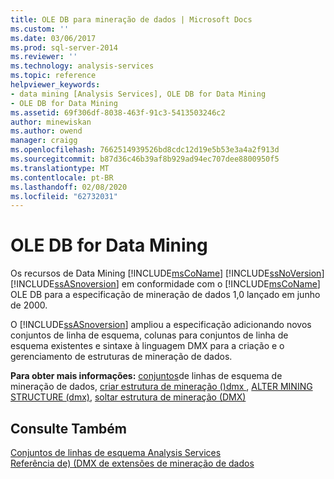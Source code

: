 ```yaml
---
title: OLE DB para mineração de dados | Microsoft Docs
ms.custom: ''
ms.date: 03/06/2017
ms.prod: sql-server-2014
ms.reviewer: ''
ms.technology: analysis-services
ms.topic: reference
helpviewer_keywords:
- data mining [Analysis Services], OLE DB for Data Mining
- OLE DB for Data Mining
ms.assetid: 69f306df-8038-463f-91c3-5413503246c2
author: minewiskan
ms.author: owend
manager: craigg
ms.openlocfilehash: 7662514939526bd8cdc12d19e5b53e3a4a2f913d
ms.sourcegitcommit: b87d36c46b39af8b929ad94ec707dee8800950f5
ms.translationtype: MT
ms.contentlocale: pt-BR
ms.lasthandoff: 02/08/2020
ms.locfileid: "62732031"
---
```

# <a name="ole-db-for-data-mining"></a>OLE DB for Data Mining
  Os recursos de Data Mining [!INCLUDE[msCoName](../../includes/msconame-md.md)] [!INCLUDE[ssNoVersion](../../includes/ssnoversion-md.md)] [!INCLUDE[ssASnoversion](../../includes/ssasnoversion-md.md)] em conformidade com o [!INCLUDE[msCoName](../../includes/msconame-md.md)] OLE DB para a especificação de mineração de dados 1,0 lançado em junho de 2000.  
  
 O [!INCLUDE[ssASnoversion](../../includes/ssasnoversion-md.md)] ampliou a especificação adicionando novos conjuntos de linha de esquema, colunas para conjuntos de linha de esquema existentes e sintaxe à linguagem DMX para a criação e o gerenciamento de estruturas de mineração de dados.  
  
 **Para obter mais informações:** [conjuntos](../../relational-databases/native-client-ole-db-rowsets/rowsets.md)de linhas de esquema de mineração de dados, [criar estrutura de mineração &#40;&#41;dmx ](/sql/dmx/create-mining-structure-dmx), [ALTER MINING STRUCTURE &#40;dmx&#41;](/sql/dmx/alter-mining-structure-dmx), [soltar estrutura de mineração &#40;DMX&#41;](/sql/dmx/drop-mining-structure-dmx)  
  
## <a name="see-also"></a>Consulte Também  
 [Conjuntos de linhas de esquema Analysis Services](https://docs.microsoft.com/bi-reference/schema-rowsets/analysis-services-schema-rowsets)   
 [Referência de&#41; &#40;DMX de extensões de mineração de dados](/sql/dmx/data-mining-extensions-dmx-reference)  
  
  
